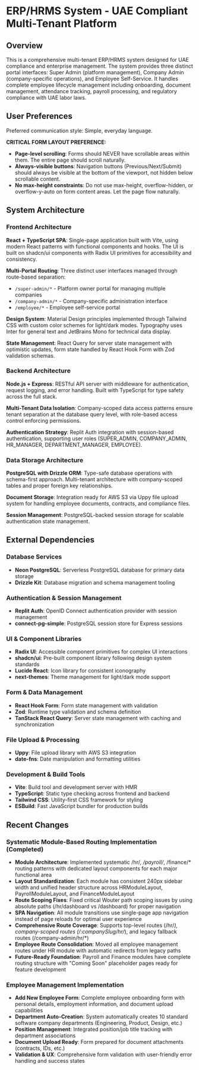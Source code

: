 # ERP/HRMS System - UAE Compliant Multi-Tenant Platform

## Overview

This is a comprehensive multi-tenant ERP/HRMS system designed for UAE compliance and enterprise management. The system provides three distinct portal interfaces: Super Admin (platform management), Company Admin (company-specific operations), and Employee Self-Service. It handles complete employee lifecycle management including onboarding, document management, attendance tracking, payroll processing, and regulatory compliance with UAE labor laws.

## User Preferences

Preferred communication style: Simple, everyday language.

**CRITICAL FORM LAYOUT PREFERENCE:**
- **Page-level scrolling**: Forms should NEVER have scrollable areas within them. The entire page should scroll naturally.
- **Always-visible buttons**: Navigation buttons (Previous/Next/Submit) should always be visible at the bottom of the viewport, not hidden below scrollable content.
- **No max-height constraints**: Do not use max-height, overflow-hidden, or overflow-y-auto on form content areas. Let the page flow naturally.

## System Architecture

### Frontend Architecture
**React + TypeScript SPA**: Single-page application built with Vite, using modern React patterns with functional components and hooks. The UI is built on shadcn/ui components with Radix UI primitives for accessibility and consistency.

**Multi-Portal Routing**: Three distinct user interfaces managed through route-based separation:
- `/super-admin/*` - Platform owner portal for managing multiple companies
- `/company-admin/*` - Company-specific administration interface  
- `/employee/*` - Employee self-service portal

**Design System**: Material Design principles implemented through Tailwind CSS with custom color schemes for light/dark modes. Typography uses Inter for general text and JetBrains Mono for technical data display.

**State Management**: React Query for server state management with optimistic updates, form state handled by React Hook Form with Zod validation schemas.

### Backend Architecture
**Node.js + Express**: RESTful API server with middleware for authentication, request logging, and error handling. Built with TypeScript for type safety across the full stack.

**Multi-Tenant Data Isolation**: Company-scoped data access patterns ensure tenant separation at the database query level, with role-based access control enforcing permissions.

**Authentication Strategy**: Replit Auth integration with session-based authentication, supporting user roles (SUPER_ADMIN, COMPANY_ADMIN, HR_MANAGER, DEPARTMENT_MANAGER, EMPLOYEE).

### Data Storage Architecture
**PostgreSQL with Drizzle ORM**: Type-safe database operations with schema-first approach. Multi-tenant architecture with company-scoped tables and proper foreign key relationships.

**Document Storage**: Integration ready for AWS S3 via Uppy file upload system for handling employee documents, contracts, and compliance files.

**Session Management**: PostgreSQL-backed session storage for scalable authentication state management.

## External Dependencies

### Database Services
- **Neon PostgreSQL**: Serverless PostgreSQL database for primary data storage
- **Drizzle Kit**: Database migration and schema management tooling

### Authentication & Session Management
- **Replit Auth**: OpenID Connect authentication provider with session management
- **connect-pg-simple**: PostgreSQL session store for Express sessions

### UI & Component Libraries  
- **Radix UI**: Accessible component primitives for complex UI interactions
- **shadcn/ui**: Pre-built component library following design system standards
- **Lucide React**: Icon library for consistent iconography
- **next-themes**: Theme management for light/dark mode support

### Form & Data Management
- **React Hook Form**: Form state management with validation
- **Zod**: Runtime type validation and schema definition
- **TanStack React Query**: Server state management with caching and synchronization

### File Upload & Processing
- **Uppy**: File upload library with AWS S3 integration
- **date-fns**: Date manipulation and formatting utilities

### Development & Build Tools
- **Vite**: Build tool and development server with HMR
- **TypeScript**: Static type checking across frontend and backend
- **Tailwind CSS**: Utility-first CSS framework for styling
- **ESBuild**: Fast JavaScript bundler for production builds

## Recent Changes

### Systematic Module-Based Routing Implementation (Completed)
- **Module Architecture**: Implemented systematic /hr/*, /payroll/*, /finance/* routing patterns with dedicated layout components for each major functional area
- **Layout Standardization**: Each module has consistent 240px sidebar width and unified header structure across HRModuleLayout, PayrollModuleLayout, and FinanceModuleLayout
- **Route Scoping Fixes**: Fixed critical Wouter path scoping issues by using absolute paths (/hr/dashboard vs /dashboard) for proper navigation
- **SPA Navigation**: All module transitions use single-page app navigation instead of page reloads for optimal user experience
- **Comprehensive Route Coverage**: Supports top-level routes (/hr/*), company-scoped routes (/:companySlug/hr/*), and legacy fallback routes (/company-admin/hr/*)
- **Employee Route Consolidation**: Moved all employee management routes under HR module with automatic redirects from legacy paths
- **Future-Ready Foundation**: Payroll and Finance modules have complete routing structure with "Coming Soon" placeholder pages ready for feature development

### Employee Management Implementation
- **Add New Employee Form**: Complete employee onboarding form with personal details, employment information, and document upload capabilities
- **Department Auto-Creation**: System automatically creates 10 standard software company departments (Engineering, Product, Design, etc.) 
- **Position Management**: Integrated position/job title tracking with department associations
- **Document Upload Ready**: Form prepared for document attachments (contracts, IDs, etc.)
- **Validation & UX**: Comprehensive form validation with user-friendly error handling and success states